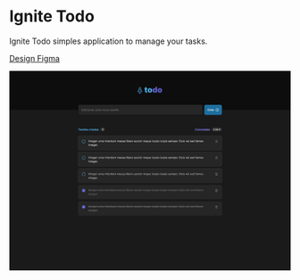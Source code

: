 # Ignite Todo

Ignite Todo simples application to manage your tasks.

[Design Figma](https://www.figma.com/file/0n0zDN7zbzhRbaEO74Xesx/ToDo-List/duplicate)

<img src=".github/assets/todo.svg" >
